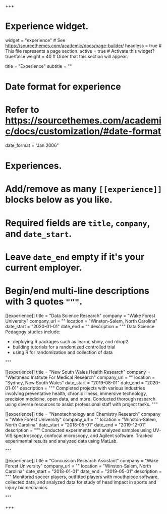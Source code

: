 +++
# Experience widget.
widget = "experience"  # See https://sourcethemes.com/academic/docs/page-builder/
headless = true  # This file represents a page section.
active = true  # Activate this widget? true/false
weight = 40  # Order that this section will appear.

title = "Experience"
subtitle = ""

# Date format for experience
#   Refer to https://sourcethemes.com/academic/docs/customization/#date-format
date_format = "Jan 2006"

# Experiences.
#   Add/remove as many `[[experience]]` blocks below as you like.
#   Required fields are `title`, `company`, and `date_start`.
#   Leave `date_end` empty if it's your current employer.
#   Begin/end multi-line descriptions with 3 quotes `"""`.
[[experience]]
  title = "Data Science Research"
  company = "Wake Forest University"
  company_url = ""
  location = "Winston-Salem, North Carolina"
  date_start = "2020-01-01"
  date_end = ""
  description = """
  Data Science Pedagogy studies include:
  
  * deploying R packages such as learnr, shiny, and rdrop2
  * building tutorials for a randomized controlled trial
  * using R for randomization and collection of data
  
  """

[[experience]]
  title = "New South Wales Health Research"
  company = "Westmead Institute For Medical Research"
  company_url = ""
  location = "Sydney, New South Wales"
  date_start = "2019-08-01"
  date_end = "2020-01-01"
  description = """
  Completed projects with various industries involving preventative health, chronic illness, immersive technology, precision medicine, open data, and more.
  Conducted thorough research using diverse resources to assist professional staff with project tasks. 
  """
  
[[experience]]
  title = "Nanotechnology and Chemistry Research"
  company = "Wake Forest University"
  company_url = ""
  location = "Winston-Salem, North Carolina"
  date_start = "2018-05-01"
  date_end = "2019-12-01"
  description = """
  Conducted experiments and analyzed samples using UV-VIS spectroscopy, confocal microscopy, and Agilent software. Tracked experimental results and analyzed data using MatLab.
  
  """

[[experience]]
  title = "Concussion Research Assistant"
  company = "Wake Forest University"
  company_url = ""
  location = "Winston-Salem, North Carolina"
  date_start = "2018-01-01"
  date_end = "2019-05-01"
  description = """
  Monitored soccer players, outfitted players with mouthpiece software, collected data, and analyzed data for study of head impact in sports and injury biomechanics.
  
  """


+++

